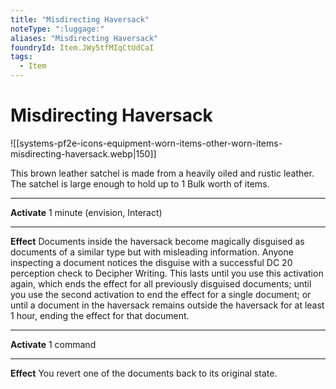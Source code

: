 ```yaml
---
title: "Misdirecting Haversack"
noteType: ":luggage:"
aliases: "Misdirecting Haversack"
foundryId: Item.JWy5tfMIqCtUdCaI
tags:
  - Item
---
```


# Misdirecting Haversack
![[systems-pf2e-icons-equipment-worn-items-other-worn-items-misdirecting-haversack.webp|150]]

This brown leather satchel is made from a heavily oiled and rustic leather. The satchel is large enough to hold up to 1 Bulk worth of items.

* * *

**Activate** 1 minute (envision, Interact)

* * *

**Effect** Documents inside the haversack become magically disguised as documents of a similar type but with misleading information. Anyone inspecting a document notices the disguise with a successful DC 20 perception check to Decipher Writing. This lasts until you use this activation again, which ends the effect for all previously disguised documents; until you use the second activation to end the effect for a single document; or until a document in the haversack remains outside the haversack for at least 1 hour, ending the effect for that document.

* * *

**Activate** 1 command

* * *

**Effect** You revert one of the documents back to its original state.
